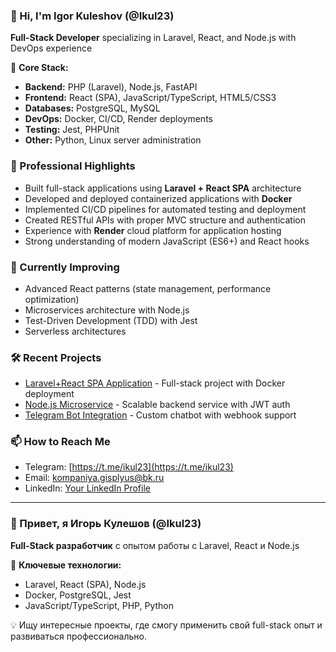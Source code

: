 ### 👋 Hi, I'm Igor Kuleshov (@Ikul23)
**Full-Stack Developer** specializing in Laravel, React, and Node.js with DevOps experience

🚀 **Core Stack:**
- **Backend:** PHP (Laravel), Node.js, FastAPI
- **Frontend:** React (SPA), JavaScript/TypeScript, HTML5/CSS3
- **Databases:** PostgreSQL, MySQL
- **DevOps:** Docker, CI/CD, Render deployments
- **Testing:** Jest, PHPUnit
- **Other:** Python, Linux server administration

### 💼 Professional Highlights
- Built full-stack applications using **Laravel + React SPA** architecture
- Developed and deployed containerized applications with **Docker**
- Implemented CI/CD pipelines for automated testing and deployment
- Created RESTful APIs with proper MVC structure and authentication
- Experience with **Render** cloud platform for application hosting
- Strong understanding of modern JavaScript (ES6+) and React hooks

### 🌱 Currently Improving
- Advanced React patterns (state management, performance optimization)
- Microservices architecture with Node.js
- Test-Driven Development (TDD) with Jest
- Serverless architectures

### 🛠 Recent Projects
- [Laravel+React SPA Application]() - Full-stack project with Docker deployment
- [Node.js Microservice]() - Scalable backend service with JWT auth
- [Telegram Bot Integration]() - Custom chatbot with webhook support

### 📫 How to Reach Me
- Telegram: [https://t.me/ikul23](https://t.me/ikul23)
- Email: [kompaniya.gisplyus@bk.ru]()
- LinkedIn: [Your LinkedIn Profile](www.linkedin.com/in/igor-kuleshov-758848b6)

---

### 👋 Привет, я Игорь Кулешов (@Ikul23)
**Full-Stack разработчик** с опытом работы с Laravel, React и Node.js

🔧 **Ключевые технологии:**
- Laravel, React (SPA), Node.js
- Docker, PostgreSQL, Jest
- JavaScript/TypeScript, PHP, Python

💡 Ищу интересные проекты, где смогу применить свой full-stack опыт и развиваться профессионально.
